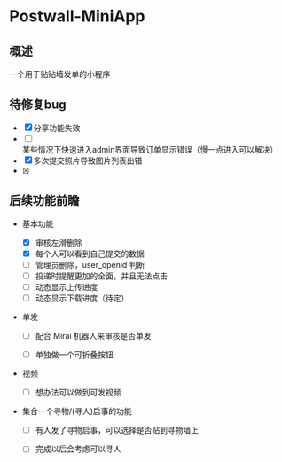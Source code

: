 # Postwall-MiniApp

## 概述

一个用于贴贴墙发单的小程序

## 待修复bug

+ [x] 分享功能失效 
+ [ ] 某些情况下快速进入admin界面导致订单显示错误（慢一点进入可以解决）
+ [x] 多次提交照片导致图片列表出错
+ [x] 

## 后续功能前瞻

+ 基本功能
  + [x] 审核左滑删除
  + [x] 每个人可以看到自己提交的数据
  + [ ] 管理员删除，user_openid 判断
  + [ ] 投递时提醒更加的全面，并且无法点击
  + [ ] 动态显示上传进度
  + [ ] 动态显示下载进度（待定）
  
+ 单发

  + [ ] 配合 Mirai 机器人来审核是否单发

  + [ ] 单独做一个可折叠按钮

+ 视频
  + [ ] 想办法可以做到可发视频

+ 集合一个寻物/(寻人)启事的功能

  + [ ] 有人发了寻物启事，可以选择是否贴到寻物墙上

  + [ ] 完成以后会考虑可以寻人
